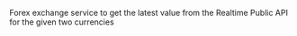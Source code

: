 Forex exchange service to get the latest value from the Realtime Public API for the given two currencies
